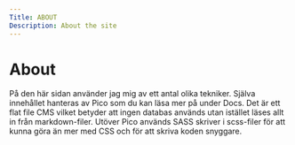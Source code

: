 ```yaml
---
Title: ABOUT
Description: About the site
---
```



About
=========

På den här sidan använder jag mig av ett antal olika tekniker. Själva innehållet hanteras av Pico som du kan läsa mer på under Docs. Det är ett flat file CMS vilket betyder att ingen databas används utan istället läses allt in från markdown-filer. Utöver Pico används SASS skriver i scss-filer för att kunna göra än mer med CSS och för att skriva koden snyggare. 